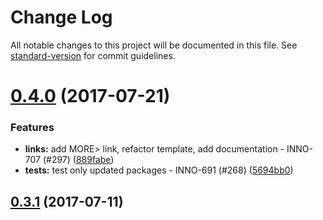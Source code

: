 # Change Log

All notable changes to this project will be documented in this file.
See [standard-version](https://github.com/conventional-changelog/standard-version) for commit guidelines.

<a name="0.4.0"></a>
# [0.4.0](https://github.com/ec-europa/europa-component-library/compare/@ec-europa/ecl-featured-items@0.3.1...@ec-europa/ecl-featured-items@0.4.0) (2017-07-21)


### Features

* **links:** add MORE> link, refactor template, add documentation - INNO-707 (#297) ([889fabe](https://github.com/ec-europa/europa-component-library/commit/889fabe))
* **tests:** test only updated packages - INNO-691 (#268) ([5694bb0](https://github.com/ec-europa/europa-component-library/commit/5694bb0))




<a name="0.3.1"></a>
## [0.3.1](https://github.com/ec-europa/europa-component-library/compare/@ec-europa/ecl-featured-items@0.3.0...@ec-europa/ecl-featured-items@0.3.1) (2017-07-11)
